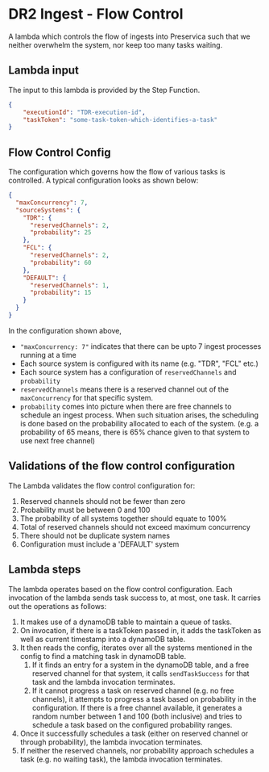 # DR2 Ingest - Flow Control

A lambda which controls the flow of ingests into Preservica such that we neither overwhelm the system, nor keep too many tasks waiting.

## Lambda input
The input to this lambda is provided by the Step Function.

```json
{
	"executionId": "TDR-execution-id",
	"taskToken": "some-task-token-which-identifies-a-task"
}
```

## Flow Control Config
The configuration which governs how the flow of various tasks is controlled. A typical configuration looks as shown below:

```json
{
  "maxConcurrency": 7,
  "sourceSystems": {
    "TDR": {
      "reservedChannels": 2,
      "probability": 25
    },
    "FCL": {
      "reservedChannels": 2,
      "probability": 60
    },
    "DEFAULT": {
      "reservedChannels": 1,
      "probability": 15
    }
  }
}
```

In the configuration shown above,
- `"maxConcurrency: 7"` indicates that there can be upto 7 ingest processes running at a time
- Each source system is configured with its name (e.g. "TDR", "FCL" etc.)
- Each source system has a configuration of `reservedChannels` and `probability`
- `reservedChannels` means there is a reserved channel out of the `maxConcurrency` for that specific system.
- `probability` comes into picture when there are free channels to schedule an ingest process. When such situation arises, the scheduling is done based on the probability allocated to each of the system. (e.g. a probability of 65 means, there is 65% chance given to that system to use next free channel)   


## Validations of the flow control configuration

The Lambda validates the flow control configuration for:
1. Reserved channels should not be fewer than zero
1. Probability must be between 0 and 100
1. The probability of all systems together should equate to 100%
1. Total of reserved channels should not exceed maximum concurrency
1. There should not be duplicate system names
1. Configuration must include a 'DEFAULT' system


## Lambda steps

The lambda operates based on the flow control configuration. Each invocation of the lambda sends task success to, at most, one task. It carries out the operations as follows:

1. It makes use of a dynamoDB table to maintain a queue of tasks. 
1. On invocation, if there is a taskToken passed in, it adds the taskToken as well as current timestamp into a dynamoDB table.
1. It then reads the config, iterates over all the systems mentioned in the config to find a matching task in dynamoDB table.
   1. If it finds an entry for a system in the dynamoDB table, and a free reserved channel for that system, it calls `sendTaskSuccess` for that task and the lambda invocation terminates. 
   1. If it cannot progress a task on reserved channel (e.g. no free channels), it attempts to progress a task based on probability in the configuration. If there is a free channel available, it generates a random number between 1 and 100 (both inclusive) and tries to schedule a task based on the configured probability ranges.
1. Once it successfully schedules a task (either on reserved channel or through probability), the lambda invocation terminates.
1. If neither the reserved channels, nor probability approach schedules a task (e.g. no waiting task), the lambda invocation terminates.

